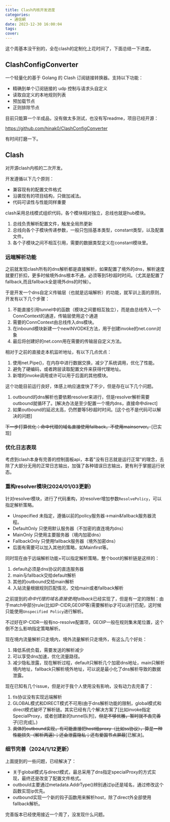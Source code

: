 ```yaml
---
title: Clash内核开发进度
categories:
  - 通信網
date: 2023-12-30 16:00:04
tags:
cover:
---
```


这个周基本没干别的，全在clash的定制化上花时间了，下面总结一下进度。

## ClashConfigConverter

一个轻量化的基于 Golang 的 Clash 订阅链接转换器。支持以下功能：

- 精确到单个订阅链接的 udp 控制与请求头自定义
- 读取自定义的本地规则列表
- 预加载节点
- 正则排除节点

目前只能算一个半成品，没有做太多测试，也没有写readme，项目已经开源：

https://github.com/hinak0/ClashConfigConverter

有时间打磨一下。

## Clash

对开源clash内核的二次开发。

开发遵循以下几个原则：

- 兼容现有的配置文件格式
- 沿袭现有的项目结构，只做加减法。
- 代码可读性与性能同样重要

clash采用总线模式组织代码，各个模块相对独立，总线也就是hub模块。

1. 总线负责解析配置文件，触发全局热更新
2. 总线向各个子模块传递参数，一般只包括基本类型，constant类型，以及配置文件。
3. 各个子模块之间不相互引用，需要的数据类型定义在constant模块里。

### 远端解析功能

之前就发现clash所有的dns解析都是直接解析，如果配置了境外的dns，解析速度就要打折扣，更多时候境外dns根本不通，必须等到5秒超时时间。（尤其是配置了fallback,而且fallback全是境外dns的时候）。

于是开发一个dns自定义传输层（也就是远端解析）的功能，就军训上面的原则，开发有以下几个步骤：

1. 不能直接引用tunnel中的函数（模块之间要相互独立），而是由总线传入一个ConnContext的通道，传输层使用这个通道
2. 需要的ConnContext由总线传入dns模块。
3. 在inbound模块新建一个newINVODKE方法，用于创建invoke的net.conn对象
4. 最后将创建好的net.conn用在需要的传输层自定义方法。

相对于之前的直接走本机监听地址，有以下几点优点：

1. 使用net.Pipe()，在内存中进行数据交换，减少了系统调用，优化了性能。
2. 避免了硬编码，或者跨层读取配置文件来获得代理地址。
3. 新增的invoke调用或许可以用于后面的其他模块。

这个功能目前运行良好，体感上响应速度快了不少，但是存在以下几个问题。

1. outbound的dns解析也要依赖resolver来进行，但是resolver解析需要outbound就循环了。[解决办法是至少配置一个境内dns，直接命中direct]
2. 如果outbound的延迟太高，仍然要等5秒超时时间。[这个也不是代码可以解决的问题]

~~下一步打算优化：命中代理的域名直接使用fallback，不使用mainserver。~~[已实现]

### 优化日志表现

考虑到clash本身有完善的控制面板api，本着"没有日志就是运行正常"的理念，去除了大部分无用的正常日志输出，加强了各种错误日志输出，更有利于掌握运行状态。

### 重构resolver模块(2024/01/03更新)

针对resolver模块，进行了代码重构，对resolver增加参数`ResolvePolicy`，可以指定解析策略。

- Unspecified 未指定，遵循以前的policy服务器->main&fallback服务器流程。
- DefaultOnly 只使用默认服务器（不加密的直连境内dns）
- MainOnly 只使用主要服务器（境内加密dns）
- FallbackOnly 只使用fallback服务器（境外加密dns）
- 后面有需要可以加入其他的策略，如Mainfirst等。

同时现在由于远端解析功能+可以指定解析策略，整个boot的解析链是这样的：

1. default必须是dns协议的直连服务器
2. main与fallback交给default解析
3. 其他的outbound交给main解析
4. 入站流量根据规则匹配情况，交给main或者fallback解析

之前提到的*命中代理的域名直接使用fallback*已经实现了，但是有一定的限制：由于match中部分rule(比如IP-CIDR,GEOIP等)需要解析ip才可以进行匹配，这时候只能使用`Unspecified Policy`进行解析。

不过好在IP-CIDR一般有no-resolve配置项，GEOIP一般在规则集末尾位置，这个倒不怎么影响指定策略解析。

现在境内流量解析只走境内，境外流量解析只走境外，有这么几个好处：

1. 降低系统负载，需要发送的解析减少
2. 可以享受dns加速，优化流量路径。
3. 减少隐私泄露，现在解析过程，default只解析几个加密dns地址，main只解析境内地址，fallback只解析境外地址，可以说是最小化了dns解析导致的数据泄露。

现在已知有几个issue，但是对于我个人使用没有影响，没有动力去完善了：

1. tls协议没有实现远端解析
2. GLOBAL模式和DIRECT模式不可用(由于dns解析功能的限制，global模式和direct模式破坏了解析链。其实已经有几个解决方案了[比如invoke指定SpecialProxy，或者创建新的tunnel队列]，~~但是不够优雅，暂时就不去完善了~~[已完成]。)
3. ~~具体的outbound实现，有可能直接把host给proxy（比如ss协议），算是一种性能损失（解析两遍）；还会泄露隐私；还有爱国节点屏蔽~~[已解决]。

### 细节完善（2024/1/12更新）

上面提到的一些问题，已经解决了：

- 关于global模式与direct模式，最总采用了dns指定specialProxy的方式实现，最终还是改变了配置文件格式。
- outbould主要通过metadata.AddrType()辨别通过ip还是域名，通过修改这个函数实现ip优先。
- outbound实现一个新的钩子函数用来解析host，除了direct外全部使用fallback解析。

完善版本已经使用接近一个周了，没发现什么问题。
